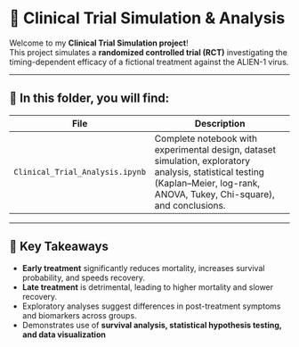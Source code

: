 # 🧪 Clinical Trial Simulation & Analysis  

Welcome to my **Clinical Trial Simulation project**!   
This project simulates a **randomized controlled trial (RCT)** investigating the timing-dependent efficacy of a fictional treatment against the ALIEN-1 virus.  

---

## 📂 In this folder, you will find:  

| File | Description |  
|------|-------------|  
| `Clinical_Trial_Analysis.ipynb` | Complete notebook with experimental design, dataset simulation, exploratory analysis, statistical testing (Kaplan–Meier, log-rank, ANOVA, Tukey, Chi-square), and conclusions. |  

---

## 🔑 Key Takeaways  

- **Early treatment** significantly reduces mortality, increases survival probability, and speeds recovery.  
- **Late treatment** is detrimental, leading to higher mortality and slower recovery.  
- Exploratory analyses suggest differences in post-treatment symptoms and biomarkers across groups.  
- Demonstrates use of **survival analysis, statistical hypothesis testing, and data visualization** 
